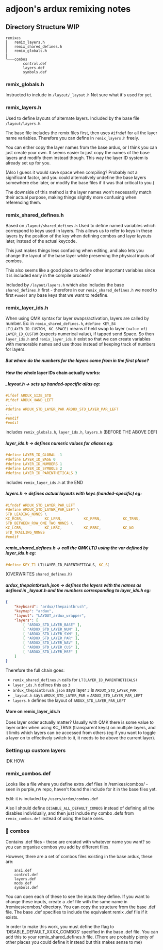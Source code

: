 # adjoon's ardux remixing notes

## Directory Structure WIP
```
remixes
│   remix_layers.h
│   remix_shared_defines.h
│   remix_globals.h
|
└───combos
        control.def
        layers.def
        symbols.def
```
### remix_globals.h
Instructed to include in `/layout/_layout.h`
Not sure what it's used for yet.

### remix_layers.h
Used to define layouts of alternate layers. Included by the base file `/layout/layers.h`.

The base file includes the remix files first, then uses `#ifndef` for all the layer name variables. Therefore you can define in `remix_layers.h` freely.

You can either copy the layer names from the base ardux, or I think you can just create your own. It seems easier to just copy the names of the base layers and modify them instead though. This way the layer ID system is already set up for you. 

(Also I guess it would save space when compiling? Probably not a significant factor, and you could alternatively undefine the base layers somewhere else later, or modify the base files if it was that critical to you.)

The downside of this method is the layer names won't necessarily match their actual purpose, making things slightly more confusing when referencing them.

### remix_shared_defines.h
Based on `/layout/shared_defines.h`
Used to define named variables which correspond to keys used in layers. This allows us to refer to keys in these layers by the position of the key when defining combos and layer layouts later, instead of the actual keycode.

This just makes things less confusing when editing, and also lets you change the layout of the base layer while preserving the physical inputs of combos.

This also seems like a good place to define other important variables since it is included early in the compile process?

Included by `/layout/layers.h` which also includes the base `shared_defines.h` first - therefore in our `remix_shared_defines.h` we need to first `#undef` any base keys that we want to redefine.

### remix_layer_ids.h
When using QMK syntax for layer swaps/activation, layers are called by number.
Ex: in `remix_shared_defines.h`, `#define KEY_B4 LT(LAYER_ID_CUSTOM, KC_SPACE)` means if held swap to layer  `(value of) LAYER_ID_CUSTOM` (expects numerical value), if tapped send Space.
So then `layer_ids.h` and `remix_layer_ids.h` exist so that we can create variables with memorable names and use those instead of keeping track of numbers for layers. 

##### But where do the numbers for the layers come from in the first place?

#### How the whole layer IDs chain actually works:

##### _layout.h -> sets up handed-specific alias eg:
```c
#ifdef ARDUX_SIZE_STD
#ifdef ARDUX_HAND_LEFT
...
#define ARDUX_STD_LAYER_PAR ARDUX_STD_LAYER_PAR_LEFT
...
#endif
#endif
```
includes `remix_globals.h`, `layer_ids.h`, `layers.h` (BEFORE THE ABOVE DEF)

##### layer_ids.h -> defines numeric values for aliases eg:
```c
#define LAYER_ID_GLOBAL -1
#define LAYER_ID_BASE 0
#define LAYER_ID_NUMBERS 1
#define LAYER_ID_SYMBOLS 2
#define LAYER_ID_PARENTHETICALS 3
```
includes `remix_layer_ids.h` at the END

##### layers.h -> defines actual layouts with keys (handed-specific) eg: 
```c
#ifndef ARDUX_STD_LAYER_PAR_LEFT
#define ARDUX_STD_LAYER_PAR_LEFT \
STD_LEADING_NONES \
KC_RCBR,          KC_LPRN,          KC_RPRN,          KC_TRNS,          \
STD_BETWEEN_ROW_ONE_TWO_NONES \
KC_LCBR,          KC_LBRC,          KC_RBRC,          KC_NO             \
STD_TRAILING_NONES
#endif
```

##### remix_shared_defines.h -> call the QMK LT() using the var defined by layer_ids.h eg:
```c
#define KEY_T1 LT(LAYER_ID_PARENTHETICALS, KC_S)
```
(OVERWRITES `shared_defines.h`)

##### ardux_thepaintbrush.json -> defines the layers with the names as defined in _layout.h and the numbers corresponding to layer_ids.h eg:
```json
{
    "keyboard": "ardux/thepaintbrush",
    "keymap": "ardux",
    "layout": "LAYOUT_ardux_wrapper",
    "layers": [
        [ "ARDUX_STD_LAYER_BASE" ],
        [ "ARDUX_STD_LAYER_NUM" ],
        [ "ARDUX_STD_LAYER_SYM" ],
        [ "ARDUX_STD_LAYER_PAR" ],
        [ "ARDUX_STD_LAYER_NAV" ],
        [ "ARDUX_STD_LAYER_CUS" ],
        [ "ARDUX_STD_LAYER_MSE" ]
    ]
}
```
Therefore the full chain goes:
- `remix_shared_defines.h`      calls for `LT(LAYER_ID_PARENTHETICALS)`
- `layer_ids.h`                 defines this as `3`
- `ardux_thepaintbrush.json`    says layer `3` is `ARDUX_STD_LAYER_PAR`
- `_layout.h`                   says `ARDUX_STD_LAYER_PAR` = `ARDUX_STD_LAYER_PAR_LEFT`
- `layers.h`                    defines the layout of `ARDUX_STD_LAYER_PAR_LEFT`

#### More on remix_layer_ids.h

Does layer order actually matter?
Usually with QMK there is some value to layer order when using KC_TRNS (transparent keys) on multiple layers, and it limits which layers can be accessed from others (eg if you want to toggle a layer on to effectively switch to it, it needs to be above the current layer).

### Setting up custom layers
IDK HOW

### remix_combos.def
Looks like a file where you define extra .def files in /remixes/combos/ - seen in purple_rw repo, haven't found the include for it in the base files yet.

Edit: it is included by `/users/ardux/combos.def`

Also I should define `DISABLE_ALL_DEFAULT_COMBOS` instead of defining all the disables individually, and then just include my combo .defs from `remix_combos.def` instead of using the base ones.

### 📂 combos
Contains .def files - these are created with whatever name you want? so you can organise combos you add by different files.

However, there are a set of combos files existing in the base ardux, these are:
```
    ansi.def
    control.def
    layers.def
    mods.def
    symbols.def
```
You can open each of these to see the inputs they define. If you want to change these inputs, create a .def file with the same name in /remixes/combos/ directory. You can copy the structure from the base .def file. The base .def specifies to include the equivalent remix .def file if it exists.

In order to make this work, you must define the flag to 'DISABLE_DEFAULT_XXXX_COMBOS' specified in the base .def file. You can add this to your remix_shared_defines.h file. (There are probably plenty of other places you could define it instead but this makes sense to me)

